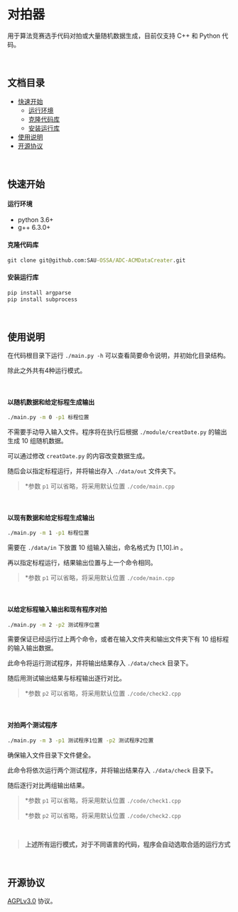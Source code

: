 # 对拍器

用于算法竞赛选手代码对拍或大量随机数据生成，目前仅支持 C++ 和 Python 代码。

<br>

## 文档目录

*   [快速开始](#快速开始)
    *   [运行环境](#运行环境)
    *   [克隆代码库](#克隆代码库)
    *   [安装运行库](#安装运行库)
*   [使用说明](#使用说明)
*   [开源协议](#开源协议)

<br>

## 快速开始

#### 运行环境

*   python 3.6+
*   g++ 6.3.0+

#### 克隆代码库

```cmd
git clone git@github.com:SAU-OSSA/ADC-ACMDataCreater.git
```

#### 安装运行库

```cmd
pip install argparse
pip install subprocess
```

<br>

## 使用说明

在代码根目录下运行 `./main.py -h` 可以查看简要命令说明，并初始化目录结构。

除此之外共有4种运行模式。

<br>

#### 以随机数据和给定标程生成输出

```cmd
./main.py -m 0 -p1 标程位置
```

不需要手动导入输入文件。程序将在执行后根据 `./module/creatDate.py` 的输出生成 10 组随机数据。

可以通过修改 `creatDate.py` 的内容改变数据生成。

随后会以指定标程运行，并将输出存入 `./data/out` 文件夹下。

>   *参数 `p1` 可以省略，将采用默认位置 `./code/main.cpp`

<br>

#### 以现有数据和给定标程生成输出

```cmd
./main.py -m 1 -p1 标程位置
```

需要在 `./data/in` 下放置 10 组输入输出，命名格式为 [1,10].in 。

再以指定标程运行，结果输出位置与上一个命令相同。

>   *参数 `p1` 可以省略，将采用默认位置 `./code/main.cpp`

<br>

#### 以给定标程输入输出和现有程序对拍

```cmd
./main.py -m 2 -p2 测试程序位置
```

需要保证已经运行过上两个命令，或者在输入文件夹和输出文件夹下有 10 组标程的输入输出数据。

此命令将运行测试程序，并将输出结果存入 `./data/check` 目录下。

随后用测试输出结果与标程输出逐行对比。

>   *参数 `p2` 可以省略，将采用默认位置 `./code/check2.cpp`

<br>

#### 对拍两个测试程序

```cmd
./main.py -m 3 -p1 测试程序1位置 -p2 测试程序2位置
```

确保输入文件目录下文件健全。

此命令将依次运行两个测试程序，并将输出结果存入 `./data/check` 目录下。

随后逐行对比两组输出结果。

>   *参数 `p1` 可以省略，将采用默认位置 `./code/check1.cpp`
>
>   *参数 `p2` 可以省略，将采用默认位置 `./code/check2.cpp`

<br>

>   **上述所有运行模式，对于不同语言的代码，程序会自动选取合适的运行方式**

<br>

## 开源协议

[AGPLv3.0](https://github.com/SAU-OSSA/ADC-ACMDateCreater/blob/master/LICENSE) 协议。

